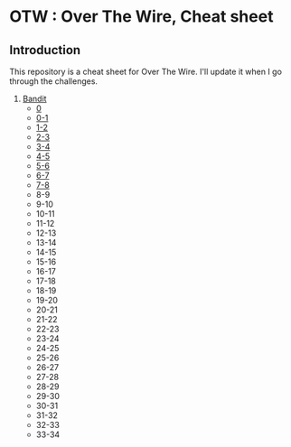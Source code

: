 # OTW : Over The Wire, Cheat sheet

## Introduction

This repository is a cheat sheet for Over The Wire.
I'll update it when I go through the challenges.

1. [Bandit](1-Bandit)
    - [0](1-Bandit/0.md)
    - [0-1](1-Bandit/0-1.md)
    - [1-2](1-Bandit/1-2.md)
    - [2-3](1-Bandit/2-3.md)
    - [3-4](1-Bandit/3-4.md)
    - [4-5](1-Bandit/4-5.md)
    - [5-6](1-Bandit/5-6.md)
    - [6-7](1-Bandit/6-7.md)
    - [7-8](1-Bandit/7-8.md)
    - 8-9
    - 9-10
    - 10-11
    - 11-12
    - 12-13
    - 13-14
    - 14-15
    - 15-16
    - 16-17
    - 17-18
    - 18-19
    - 19-20
    - 20-21
    - 21-22
    - 22-23
    - 23-24
    - 24-25
    - 25-26
    - 26-27
    - 27-28
    - 28-29
    - 29-30
    - 30-31
    - 31-32
    - 32-33
    - 33-34
